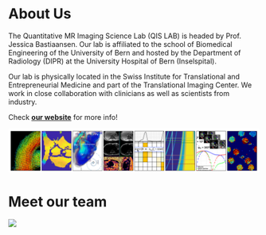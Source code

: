 # About Us

The Quantitative MR Imaging Science Lab (QIS LAB) is headed by Prof. Jessica Bastiaansen. Our lab is affiliated to the school of Biomedical Engineering of the University of Bern and hosted by the Department of Radiology (DIPR) at the University Hospital of Bern (Inselspital).

Our lab is physically located in the Swiss Institute for Translational and Entrepreneurial Medicine and part of the Translational Imaging Center. We work in close collaboration with clinicians as well as scientists from industry.

Check [**our website**]( https://qis-mri.unibe.ch/) for more info!

[<img src="work.png">]()

# Meet our team

[<img src="https://qis-mri.unibe.ch/wp-content/uploads/IMG_0301cropped-scaled-e1651087704454.jpg">]()

<!-- https://docs.github.com/github/writing-on-github/getting-started-with-writing-and-formatting-on-github/basic-writing-and-formatting-syntax --!> 
